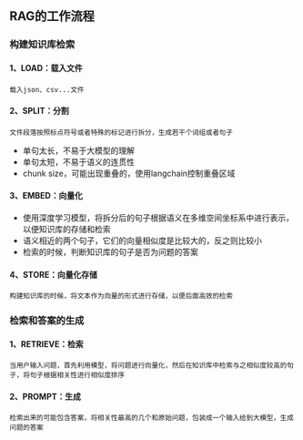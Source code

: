 ## RAG的工作流程

### 构建知识库检索

#### 1、LOAD：载入文件

`载入json、csv...文件`

#### 2、SPLIT：分割

`文件段落按照标点符号或者特殊的标记进行拆分，生成若干个词组或者句子`

- 单句太长，不易于大模型的理解
- 单句太短，不易于语义的连贯性
- chunk size，可能出现重叠的，使用langchain控制重叠区域

#### 3、EMBED：向量化

- 使用深度学习模型，将拆分后的句子根据语义在多维空间坐标系中进行表示，以便知识库的存储和检索
- 语义相近的两个句子，它们的向量相似度是比较大的，反之则比较小
- 检索的时候，判断知识库的句子是否为问题的答案

#### 4、STORE：向量化存储

`构建知识库的时候，将文本作为向量的形式进行存储，以便后面高效的检索`

### 检索和答案的生成

#### 1、RETRIEVE：检索

`当用户输入问题，首先利用模型，将问题进行向量化，然后在知识库中检索与之相似度较高的句子，将句子根据相关性进行相似度排序`

#### 2、PROMPT：生成

`检索出来的可能包含答案，将相关性最高的几个和原始问题，包装成一个输入给到大模型，生成问题的答案`

